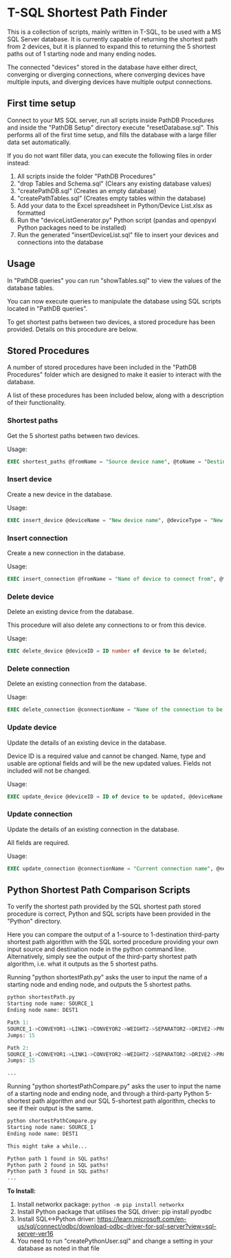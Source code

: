 # T-SQL Shortest Path Finder

This is a collection of scripts, mainly written in T-SQL, to be used with a MS SQL Server database. It is currently capable of returning the shortest path from 2 devices, but it is planned to expand this to returning the 5 shortest paths out of 1 starting node and many ending nodes.

The connected "devices" stored in the database have either direct, converging or diverging connections, where converging devices have multiple inputs, and diverging devices have multiple output connections.

## First time setup

Connect to your MS SQL server, run all scripts inside PathDB Procedures and inside the "PathDB Setup" directory execute "resetDatabase.sql". This performs all of the first time setup, and fills the database with a large filler data set automatically.

If you do not want filler data, you can execute the following files in order instead:

1. All scripts inside the folder "PathDB Procedures"
2. "drop Tables and Schema.sql" (Clears any existing database values)
3. "createPathDB.sql" (Creates an empty database)
4. "createPathTables.sql" (Creates empty tables within the database)
5. Add your data to the Excel spreadsheet in Python/Device List.xlsx as formatted
6. Run the "deviceListGenerator.py" Python script (pandas and openpyxl Python packages need to be installed)
7. Run the generated "insertDeviceList.sql" file to insert your devices and connections into the database

## Usage

In "PathDB queries" you can run "showTables.sql" to view the values of the database tables.

You can now execute queries to manipulate the database using SQL scripts located in "PathDB queries".

To get shortest paths between two devices, a stored procedure has been provided. Details on this procedure are below.

## Stored Procedures

A number of stored procedures have been included in the "PathDB Procedures" folder which are designed to make it easier to interact with the database.

A list of these procedures has been included below, along with a description of their functionality.

### Shortest paths

Get the 5 shortest paths between two devices.

Usage:

```SQL
EXEC shortest_paths @fromName = "Source device name", @toName = "Destination device name";
```

### Insert device

Create a new device in the database.

Usage:

```SQL
EXEC insert_device @deviceName = "New device name", @deviceType = "New device type", @usable = 1 or 0;
```

### Insert connection

Create a new connection in the database.

Usage:

```SQL
EXEC insert_connection @fromName = "Name of device to connect from", @toName = "Name of device to connect to", @connectionName = "New connection name";
```

### Delete device

Delete an existing device from the database.

This procedure will also delete any connections to or from this device.

Usage:

```SQL
EXEC delete_device @deviceID = ID number of device to be deleted;
```

### Delete connection

Delete an existing connection from the database.

Usage:

```SQL
EXEC delete_connection @connectionName = "Name of the connection to be deleted";
```

### Update device

Update the details of an existing device in the database.

Device ID is a required value and cannot be changed. Name, type and usable are optional fields and will be the new updated values. Fields not included will not be changed.

Usage:

```SQL
EXEC update_device @deviceID = ID of device to be updated, @deviceName = "New device name", @deviceType = "New device type", @usable = New value, can only be 1 or 0;
```

### Update connection

Update the details of an existing connection in the database.

All fields are required.

Usage:

```SQL
EXEC update_connection @connectionName = "Current connection name", @newName = "New connection name", @fromID = ID of device to connect from, @toID = ID of device to connect to;
```

## Python Shortest Path Comparison Scripts

To verify the shortest path provided by the SQL shortest path stored procedure is correct, Python and SQL scripts have been provided in the "Python" directory.

Here you can compare the output of a 1-source to 1-destination third-party shortest path algorithm with the SQL sorted procedure providing your own input source and destination node in the python command line. Alternatively, simply see the output of the third-party shortest path algorithm, i.e. what it outputs as the 5 shortest paths.

Running "python shortestPath.py" asks the user to input the name of a starting node and ending node, and outputs the 5 shortest paths.

```python
python shortestPath.py
Starting node name: SOURCE_1
Ending node name: DEST1

Path 1:
SOURCE_1->CONVEYOR1->LINK1->CONVEYOR2->WEIGHT2->SEPARATOR2->DRIVE2->PROCESSOR2->SPLITTER1->LINK3->ELEVATOR1->ELEVATOR_PATH_1->ELEVATOR_SWICTH_1->CLEAN101->DISTRIBUTOR1->DEST1
Jumps: 15

Path 2:
SOURCE_1->CONVEYOR1->LINK1->CONVEYOR2->WEIGHT2->SEPARATOR2->DRIVE2->PROCESSOR2->SPLITTER1->LINK3->ELEVATOR2->ELEVATOR_PATH_2->ELEVATOR_SWICTH_2->CLEAN102->DISTRIBUTOR2->DEST1
Jumps: 15

...
```

Running "python shortestPathCompare.py" asks the user to input the name of a starting node and ending node, and through a third-party Python 5-shortest path algorithm and our SQL 5-shortest path algorithm, checks to see if their output is the same.

```txt
python shortestPathCompare.py
Starting node name: SOURCE_1
Ending node name: DEST1

This might take a while...

Python path 1 found in SQL paths!
Python path 2 found in SQL paths!
Python path 3 found in SQL paths!
...
```

**To Install:**

1. Install networkx package: ```python -m pip install networkx```
2. Install Python package that utilises the SQL driver: pip install pyodbc
3. Install SQL<->Python driver: <https://learn.microsoft.com/en-us/sql/connect/odbc/download-odbc-driver-for-sql-server?view=sql-server-ver16>
4. You need to run "createPythonUser.sql" and change a setting in your database as noted in that file
